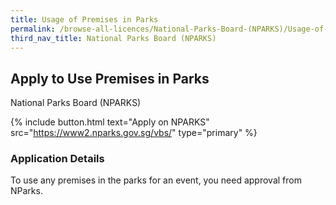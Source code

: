 ```yaml
---
title: Usage of Premises in Parks
permalink: /browse-all-licences/National-Parks-Board-(NPARKS)/Usage-of-Premises-in-Parks
third_nav_title: National Parks Board (NPARKS)
---
```


## Apply to Use Premises in Parks

National Parks Board (NPARKS)

{% include button.html text="Apply on NPARKS" src="https://www2.nparks.gov.sg/vbs/" type="primary" %}

<H3>Application Details</H3>

<p>To use any premises in the parks for an event, you need approval from NParks.</p>

